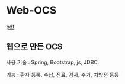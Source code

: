 # Web-OCS

[pdf](https://s3.ap-northeast-2.amazonaws.com/public.osj.file.com/ocs.pdf)

## 웹으로 만든 OCS

사용 기술 : Spring, Bootstrap, js, JDBC

기능 : 환자 등록, 수납, 진료, 검사, 수가, 처방전 등등

